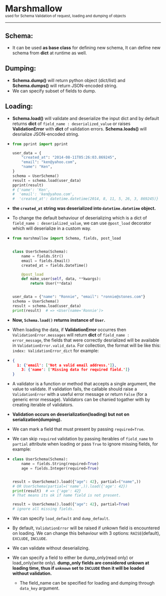 <h1 style="margin-bottom:0;">Marshmallow</h1><small>used for Schema Validation of request, loading and dumping of objects</small> <hr>

## Schema:

- It can be used **as base class** for defining new schema, It can define new schema from **dict** at runtime as well. 

## Dumping:

- **Schema.dump()** will return python object (dict/list) and **Schema.dumps()** will return JSON-encoded string.
- We can specify subset of fields to dump.

## Loading:

- **Schema.load()** will validate and deserialize the input dict and by default returns **dict** of `field_name : deserialized_value` or raises **ValidationError** with **dict** of validation errors. **Schema.loads()** will desrialize JSON-encoded string.

- ``` python
  from pprint import pprint
  
  user_data = {
      "created_at": "2014-08-11T05:26:03.869245",
      "email": "ken@yahoo.com",
      "name": "Ken",
  }
  schema = UserSchema()
  result = schema.load(user_data)
  pprint(result)
  # {'name': 'Ken',
  #  'email': 'ken@yahoo.com',
  #  'created_at': datetime.datetime(2014, 8, 11, 5, 26, 3, 869245)}
  ```

- **the `created_at` string was deserialized into `datetime.datetime` object.**

- To change the default behaviour of deserializing which is a dict of `field_name : deserialized_value`, we can use `@post_load` decorator which will deserialize in a custom way.

- ``` python
  from marshmallow import Schema, fields, post_load
  
  
  class UserSchema(Schema):
      name = fields.Str()
      email = fields.Email()
      created_at = fields.DateTime()
  
      @post_load
      def make_user(self, data, **kwargs):
          return User(**data)
  
  
  user_data = {"name": "Ronnie", "email": "ronnie@stones.com"}
  schema = UserSchema()
  result = schema.load(user_data)
  print(result)  # => <User(name='Ronnie')>
  ```

- **Now, `Schema.load()` returns instance of `User`.**

- When loading the data, if **ValidationError** occurres then `ValidationError.messages` will return **dict** of `field_name : error_message`, the fields that were correctly desrialized will be available in `ValidationError.valid_data`. For collection, the format will be like this: `index: ValidationError_dict` for example:

- ```json
  {
  	1: {'email': ['Not a valid email address.']},
      3: {'name': ['Missing data for required field.']}
  }
  ```

- A validator is a function or method that accepts a single argument, the value to validate. If validation fails, the callable should raise a `ValidationError` with a useful error message or return `False` (for a generic error message). Validators can be chanied togather with by creating iterable of validators.

- **Validation occurs on deserialization(loading) but not on serialization(dumping).**

- We can mark a field that must present by passing `required=True`.

- We can skip `required` validation by passing iterables of `field_name` to `partial` attribute when loading or pass `True` to ignore missing fields, for example:

- ```  python
  class UserSchema(Schema):
      name = fields.String(required=True)
      age = fields.Integer(required=True)
  
  
  result = UserSchema().load({"age": 42}, partial=("name",))
  # OR UserSchema(partial=('name',)).load({'age': 42})
  print(result)  # => {'age': 42} 
  # That means its ok if name field is not present.
  
  result = UserSchema().load({"age": 42}, partial=True)
  # ignore all missing fields.
  ```

- We can specify `load_default` and `dump_default`.

- By default, `ValidationError` will be raised if unkown field is encountered on loading. We can change this behaviour with 3 options: `RAISE`(default), `EXCLUDE`, `INCLUDE`.

- We can validate without deserializing.

- We can specify a field to either be dump_only(read only) or load_only(write only). **dump_only fields are considered unkown at loading time, thus if `unknown` set to `INCLUDE` then it will be loaded without validation.**

  - The field_name can be specified for loading and dumping through `data_key` argument. 